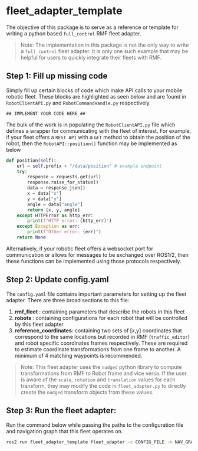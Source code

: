 # fleet_adapter_template

The objective of this package is to serve as a reference or template for writing a python based `full_control` RMF fleet adapter.

> Note: The implementation in this package is not the only way to write a `full_control` fleet adapter. It is only one such example that may be helpful for users to quickly integrate their fleets with RMF.

## Step 1: Fill up missing code
Simply fill up certain blocks of code which make API calls to your mobile robotic fleet.
These blocks are highlighted as seen below and are found in `RobotClientAPI.py` and `RobotCommandHandle.py` respectively.
```
## IMPLEMENT YOUR CODE HERE ##
```

The bulk of the work is in populating the `RobotClientAPI.py` file which defines a wrapper for communicating with the fleet of interest.
For example, if your fleet offers a `REST API` with a `GET` method to obtain the position of the robot, then the `RobotAPI::position()` function may be implemented as below

```python
def position(self):
    url = self.prefix + "/data/position" # example endpoint
    try:
        response = requests.get(url)
        response.raise_for_status()
        data = response.json()
        x = data["x"]
        y = data["y"]
        angle = data["angle"]
        return [x, y, angle]
    except HTTPError as http_err:
        print(f"HTTP error: {http_err}")
    except Exception as err:
        print(f"Other error: {err}")
    return None

```

Alternatively, if your robotic fleet offers a websocket port for communication or allows for messages to be exchanged over ROS1/2, then these functions can be implemented using those protocols respectively.

## Step 2: Update config.yaml
The `config.yaml` file contains important parameters for setting up the fleet adapter. There are three broad sections to this file:

1. **rmf_fleet** : containing parameters that describe the robots in this fleet
2. **robots** : containing configurations for each robot that will be controlled by this fleet adapter
3. **reference_coordinates**: containing two sets of [x,y] coordinates that correspond to the same locations but recorded in RMF (`traffic_editor`) and robot specific coordinates frames respectively. These are required to estimate coordinate transformations from one frame to another. A minimum of 4 matching waypoints is recommended.

> Note: This fleet adapter uses the `nudged` python library to compute transformations from RMF to Robot frame and vice versa. If the user is aware of the `scale`, `rotation` and `translation` values for each transform, they may modify the code in `fleet_adapter.py` to directly create the `nudged` transform objects from these values.

## Step 3: Run the fleet adapter:

Run the command below while passing the paths to the configuration file and navigation graph that this fleet operates on.

```bash
ros2 run fleet_adapter_template fleet_adapter -c CONFIG_FILE -n NAV_GRAPH

```
